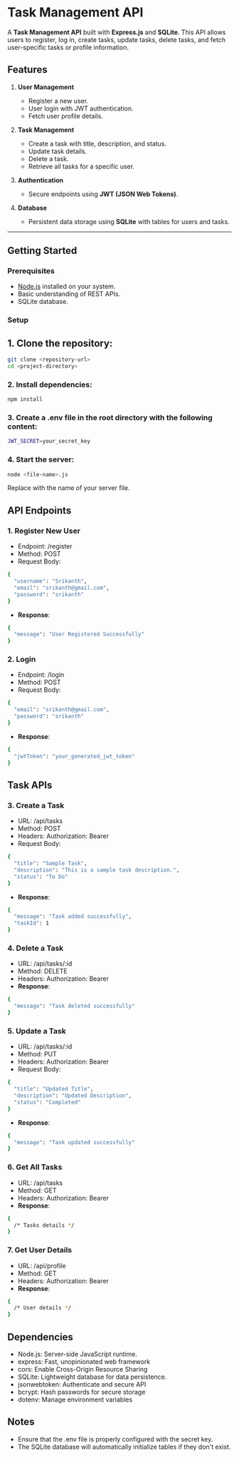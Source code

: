 # Task Management API

A **Task Management API** built with **Express.js** and **SQLite**. This API allows users to register, log in, create tasks, update tasks, delete tasks, and fetch user-specific tasks or profile information.

## Features
1. **User Management**
   - Register a new user.
   - User login with JWT authentication.
   - Fetch user profile details.

2. **Task Management**
   - Create a task with title, description, and status.
   - Update task details.
   - Delete a task.
   - Retrieve all tasks for a specific user.

3. **Authentication**
   - Secure endpoints using **JWT (JSON Web Tokens)**.

4. **Database**
   - Persistent data storage using **SQLite** with tables for users and tasks.

---

## Getting Started

### Prerequisites
- [Node.js](https://nodejs.org) installed on your system.
- Basic understanding of REST APIs.
- SQLite database.

### Setup

## 1. Clone the repository:
   ```bash
   git clone <repository-url>
   cd <project-directory>
  ```
### 2. Install dependencies:
```bash
npm install
```
### 3. Create a .env file in the root directory with the following content:
```bash
JWT_SECRET=your_secret_key
```
### 4. Start the server:
```bash
node <file-name>.js
```
Replace <file-name> with the name of your server file.

## API Endpoints
### 1. Register New User
- Endpoint: /register
- Method: POST
- Request Body:
```bash
{
  "username": "Srikanth",
  "email": "srikanth@gmail.com",
  "password": "srikanth"
}
```
- **Response**:
```bash
{
  "message": "User Registered Successfully"
}
```
### 2. Login
- Endpoint: /login
- Method: POST
- Request Body:
```bash
{
  "email": "srikanth@gmail.com",
  "password": "srikanth"
}
```
- **Response**:
```bash
{
  "jwtToken": "your_generated_jwt_token"
}
```

## Task APIs
### 3. Create a Task
- URL: /api/tasks
- Method: POST
- Headers: Authorization: Bearer <jwt-token>
- Request Body:
```bash
{
  "title": "Sample Task",
  "description": "This is a sample task description.",
  "status": "To Do"
}
```
- **Response**:
```bash
{
  "message": "Task added successfully",
  "taskId": 1
}
```

### 4. Delete a Task
- URL: /api/tasks/:id
- Method: DELETE
- Headers: Authorization: Bearer <jwt-token>
- **Response**:
```bash
{
  "message": "Task deleted successfully"
}
```

### 5. Update a Task
- URL: /api/tasks/:id
- Method: PUT
- Headers: Authorization: Bearer <jwt-token>
- Request Body:
```bash
{
  "title": "Updated Title",
  "description": "Updated Description",
  "status": "Completed"
}
```
- **Response**:
```bash
{
  "message": "Task updated successfully"
}
```

### 6. Get All Tasks
- URL: /api/tasks
- Method: GET
- Headers: Authorization: Bearer <jwt-token>
- **Response**:
```bash
{
  /* Tasks details */
}
```

### 7. Get User Details
- URL: /api/profile
- Method: GET
- Headers: Authorization: Bearer <jwt-token>
- **Response**:
```bash
{
  /* User details */
}
```


## Dependencies
- Node.js: Server-side JavaScript runtime.
- express: Fast, unopinionated web framework
- cors: Enable Cross-Origin Resource Sharing
- SQLite: Lightweight database for data persistence.
- jsonwebtoken: Authenticate and secure API
- bcrypt: Hash passwords for secure storage
- dotenv: Manage environment variables

## Notes
- Ensure that the .env file is properly configured with the secret key.
- The SQLite database will automatically initialize tables if they don't exist.

